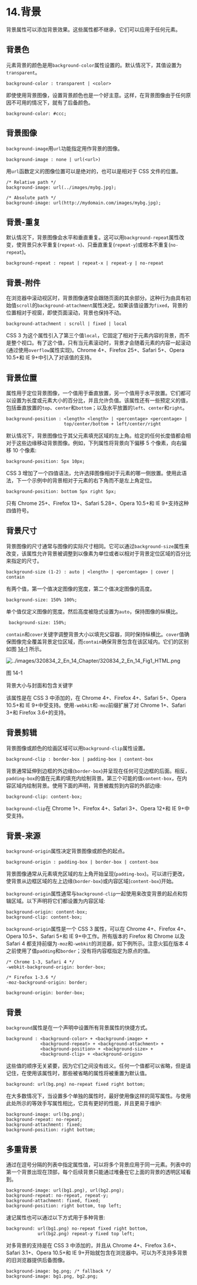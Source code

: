 # 14.背景

背景属性可以添加背景效果。这些属性都不继承，它们可以应用于任何元素。

## 背景色

元素背景的颜色是用`background-color`属性设置的。默认情况下，其值设置为`transparent`。

```
background-color : transparent | <color>

```

即使使用背景图像，设置背景颜色也是一个好主意。这样，在背景图像由于任何原因不可用的情况下，就有了后备颜色。

```
background-color: #ccc;

```

## 背景图像

`background-image`用`url`功能指定用作背景的图像。

```
background-image : none | url(<url>)

```

用`url`函数定义的图像位置可以是绝对的，也可以是相对于 CSS 文件的位置。

```
/* Relative path */
background-image: url(../images/mybg.jpg);

/* Absolute path */
background-image: url(http://mydomain.com/images/mybg.jpg);

```

## 背景-重复

默认情况下，背景图像会水平和垂直重复。这可以用`background-repeat`属性改变，使背景只水平重复(`repeat-x`)、只垂直重复(`repeat-y`)或根本不重复(`no-repeat`)。

```
background-repeat : repeat | repeat-x | repeat-y | no-repeat

```

## 背景-附件

在浏览器中滚动视区时，背景图像通常会跟随页面的其余部分。这种行为由具有初始值`scroll`的`background-attachment`属性决定。如果该值设置为`fixed`，背景的位置相对于视窗，即使页面滚动，背景也保持不动。

```
background-attachment : scroll | fixed | local

```

CSS 3 为这个属性引入了第三个值`local`，它固定了相对于元素内容的背景，而不是整个视口。有了这个值，只有当元素滚动时，背景才会随着元素的内容一起滚动(通过使用`overflow`属性实现)。Chrome 4+、Firefox 25+、Safari 5+、Opera 10.5+和 IE 9+中引入了对该值的支持。

## 背景位置

属性用于定位背景图像，一个值用于垂直放置，另一个值用于水平放置。它们都可以设置为长度或元素大小的百分比，并且允许负值。该属性还有一些预定义的值，包括垂直放置的`top`、`center`和`bottom`；以及水平放置的`left`、`center`和`right`。

```
background-position : <length> <length> | <percentage> <percentage> |
                      top/center/bottom + left/center/right

```

默认情况下，背景图像位于其父元素填充区域的左上角。给定的任何长度值都会相对于这些边缘移动背景图像。例如，下列属性将背景向下偏移 5 个像素，向右偏移 10 个像素:

```
background-position: 5px 10px;

```

CSS 3 增加了一个四值语法，允许选择图像相对于元素的哪一侧放置。使用此语法，下一个示例中的背景相对于元素的右下角而不是左上角定位。

```
background-position: bottom 5px right 5px;

```

只有 Chrome 25+、Firefox 13+、Safari 5.28+、Opera 10.5+和 IE 9+支持这种四值符号。

## 背景尺寸

背景图像的尺寸通常与图像的实际尺寸相同。它可以通过`background-size`属性来改变，该属性允许背景被调整到以像素为单位或者以相对于背景定位区域的百分比来指定的尺寸。

```
background-size (1-2) : auto | <length> | <percentage> | cover | contain

```

有两个值，第一个值决定图像的宽度，第二个值决定图像的高度。

```
background-size: 150% 100%;

```

单个值仅定义图像的宽度。然后高度被隐式设置为`auto`，保持图像的纵横比。

```
 background-size: 150%;

```

`contain`和`cover`关键字调整背景大小以填充父容器，同时保持纵横比。`cover`值确保图像完全覆盖背景定位区域，而`contain`确保背景包含在该区域内。它们的区别如图 [14-1](#Fig1) 所示。

![../images/320834_2_En_14_Chapter/320834_2_En_14_Fig1_HTML.png](../images/320834_2_En_14_Chapter/320834_2_En_14_Fig1_HTML.png)

图 14-1

背景大小与封面和包含关键字

该属性是在 CSS 3 中添加的，在 Chrome 4+、Firefox 4+、Safari 5+、Opera 10.5+和 IE 9+中受支持。使用`-webkit`和`-moz`前缀扩展了对 Chrome 1+、Safari 3+和 Firefox 3.6+的支持。

## 背景剪辑

背景图像或颜色的绘画区域可以用`background-clip`属性设置。

```
background-clip : border-box | padding-box | content-box

```

背景通常延伸到边框的外边缘(`border-box`)并呈现在任何可见边框的后面。相反，`padding-box`的值在元素的填充内绘制背景。第三个可能的值`content-box`，在内容区域内绘制背景。使用下面的声明，背景被裁剪到内容的外部边缘:

```
background-clip: content-box;

```

`background-clip`在 Chrome 1+、Firefox 4+、Safari 3+、Opera 12+和 IE 9+中受支持。

## 背景-来源

`background-origin`属性决定背景图像或颜色的起点。

```
background-origin : padding-box | border-box | content-box

```

背景图像通常从元素填充区域的左上角开始呈现(`padding-box`)。可以进行更改，使背景从边框区域的左上边缘(`border-box`)或内容区域(`content-box`)开始。

`background-origin`属性通常与`background-clip`一起使用来改变背景的起点和剪辑区域。以下声明将它们都设置为内容区域:

```
background-origin: content-box;
background-clip: content-box;

```

`background-origin`属性是一个 CSS 3 属性，可以在 Chrome 4+、Firefox 4+、Opera 10.5+、Safari 5+和 IE 9+中工作。所有版本的 Firefox 和 Chrome 以及 Safari 4 都支持前缀为`-moz`和`-webkit`的浏览器，如下例所示。注意火狐在版本 4 之前使用了值`padding`和`border`；没有将内容框指定为原点的值。

```
/* Chrome 1-3, Safari 4 */
-webkit-background-origin: border-box;

/* Firefox 1-3.6 */
-moz-background-origin: border;

background-origin: border-box;

```

## 背景

`background`属性是在一个声明中设置所有背景属性的快捷方式。

```
background : <background-color> + <background-image> +
             <background-repeat> + <background-attachment> +
             <background-position> + <background-size> +
             <background-clip> + <background-origin>

```

这些值的顺序无关紧要，因为它们之间没有歧义。任何一个值都可以省略，但是请记住，在使用该属性时，那些被省略的属性将被重置为默认值。

```
background: url(bg.png) no-repeat fixed right bottom;

```

在大多数情况下，当设置多个单独的属性时，最好使用像这样的简写属性。与使用此处所示的等效手写属性相比，它具有更好的性能，并且更易于维护:

```
background-image: url(bg.png);
background-repeat: no-repeat;
background-attachment: fixed;
background-position: right bottom;

```

## 多重背景

通过在逗号分隔的列表中指定属性值，可以将多个背景应用于同一元素。列表中的第一个背景出现在顶部，每个后续背景只能通过堆叠在它上面的背景的透明区域看到。

```
background-image: url(bg1.png), url(bg2.png);
background-repeat: no-repeat, repeat-y;
background-attachment: fixed, fixed;
background-position: right bottom, top left;

```

速记属性也可以通过以下方式用于多种背景:

```
background: url(bg1.png) no-repeat fixed right bottom,
            url(bg2.png) repeat-y fixed top left;

```

对多背景的支持是在 CSS 3 中添加的，并且从 Chrome 4+、Firefox 3.6+、Safari 3.1+、Opera 10.5+和 IE 9+开始就包含在浏览器中。可以为不支持多背景的旧浏览器提供后备图像。

```
background-image: bg.png; /* fallback */
background-image: bg1.png, bg2.png;

```